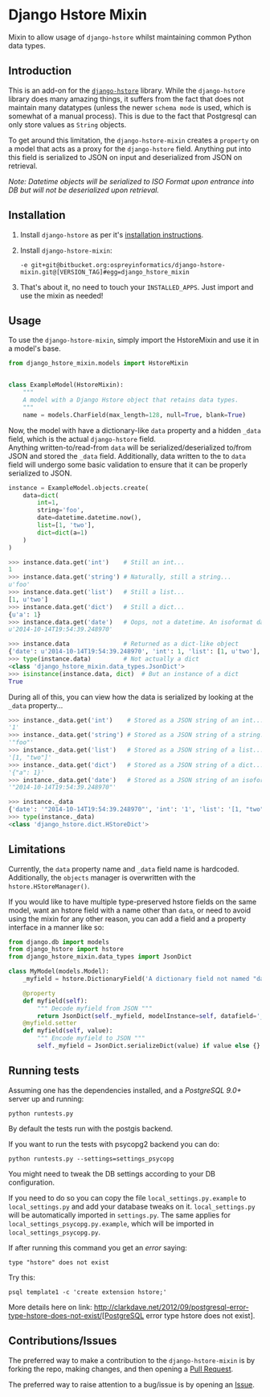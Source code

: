 # Django Hstore Mixin

Mixin to allow usage of `django-hstore` whilst maintaining common Python
data types.

## Introduction

This is an add-on for the [`django-hstore`](https://github.com/djangonauts/django-hstore) library.  While the `django-hstore`
library does many amazing things, it suffers from the fact that does not maintain many datatypes (unless the newer `schema mode`
is used, which is somewhat of a manual process).  This is due to the fact that Postgresql can only store values as `String` objects.

To get around this limitation, the `django-hstore-mixin` creates a `property` on a model that acts as a proxy for the `django-hstore`
field.  Anything put into this field is serialized to JSON on input and deserialized from JSON on retrieval.

_Note: Datetime objects will be serialized to ISO Format upon entrance
into DB but will not be deserialized upon retrieval._

## Installation

1. Install `django-hstore` as per it's [installation instructions](http://djangonauts.github.io/django-hstore/#_install).

2. Install `django-hstore-mixin`:

    `-e git+git@bitbucket.org:ospreyinformatics/django-hstore-mixin.git@[VERSION_TAG]#egg=django_hstore_mixin`

3. That's about it, no need to touch your `INSTALLED_APPS`.  Just import and use the mixin as needed!

## Usage

To use the `django-hstore-mixin`, simply import the HstoreMixin and use it in a model's base.

``` python
from django_hstore_mixin.models import HstoreMixin


class ExampleModel(HstoreMixin):
    """
    A model with a Django Hstore object that retains data types.
    """
    name = models.CharField(max_length=128, null=True, blank=True)
```

Now, the model with have a dictionary-like `data` property and a hidden `_data` field, which is the actual `django-hstore` field.  
Anything written-to/read-from `data` will be serialized/deserialized to/from JSON and stored the `_data` field.  Additionally, data written to the
to `data` field will undergo some basic validation to ensure that it can be properly serialized to JSON.

``` python
instance = ExampleModel.objects.create(
    data=dict(
        int=1,
        string='foo',
        date=datetime.datetime.now(),
        list=[1, 'two'],
        dict=dict(a=1)
    )
)

>>> instance.data.get('int')    # Still an int...
1
>>> instance.data.get('string') # Naturally, still a string...
u'foo'
>>> instance.data.get('list')   # Still a list...
[1, u'two']
>>> instance.data.get('dict')   # Still a dict...
{u'a': 1}
>>> instance.data.get('date')   # Oops, not a datetime. An isoformat datetime string...
u'2014-10-14T19:54:39.248970'

>>> instance.data               # Returned as a dict-like object
{'date': u'2014-10-14T19:54:39.248970', 'int': 1, 'list': [1, u'two'], 'string': u'foo', 'dict': {u'a': 1}}
>>> type(instance.data)         # Not actually a dict
<class 'django_hstore_mixin.data_types.JsonDict'>
>>> isinstance(instance.data, dict)  # But an instance of a dict
True
```


During all of this, you can view how the data is serialized by looking at the `_data` property...

``` python
>>> instance._data.get('int')    # Stored as a JSON string of an int...
'1'
>>> instance._data.get('string') # Stored as a JSON string of a string...
'"foo"'
>>> instance._data.get('list')   # Stored as a JSON string of a list...
'[1, "two"]'
>>> instance._data.get('dict')   # Stored as a JSON string of a dict...
'{"a": 1}'
>>> instance._data.get('date')   # Stored as a JSON string of an isoformat datetime string...
'"2014-10-14T19:54:39.248970"'

>>> instance._data
{'date': '"2014-10-14T19:54:39.248970"', 'int': '1', 'list': '[1, "two"]', 'string': '"foo"', 'dict': '{"a": 1}'}
>>> type(instance._data)
<class 'django_hstore.dict.HStoreDict'>
```

## Limitations

Currently, the `data` property name and `_data` field name is hardcoded.  Additionally, the `objects`
manager is overwritten with the `hstore.HStoreManager()`.

If you would like to have multiple type-preserved hstore fields on the
same model, want an hstore field with a name other than `data`, or need
to avoid using the mixin for any other reason, you can add a field and
a property interface in a manner like so:

``` python
from django.db import models
from django_hstore import hstore
from django_hstore_mixin.data_types import JsonDict

class MyModel(models.Model):
    _myfield = hstore.DictionaryField('A dictionary field not named "data"')  # Hidden by prepending with an underscore

    @property
    def myfield(self):
        """ Decode myfield from JSON """
        return JsonDict(self._myfield, modelInstance=self, datafield='_myfield')
    @myfield.setter
    def myfield(self, value):
        """ Encode myfield to JSON """
        self._myfield = JsonDict.serializeDict(value) if value else {}

```



## Running tests

Assuming one has the dependencies installed, and a *PostgreSQL 9.0+* server up and
running:

    python runtests.py

By default the tests run with the postgis backend.

If you want to run the tests with psycopg2 backend you can do:

    python runtests.py --settings=settings_psycopg

You might need to tweak the DB settings according to your DB configuration.

If you need to do so you can copy the file `local_settings.py.example` to `local_settings.py` and add
your database tweaks on it. `local_settings.py` will be automatically imported in `settings.py`.
The same applies for `local_settings_psycopg.py.example`, which will be imported in
`local_settings_psycopg.py`.

If after running this command you get an *error* saying:

    type "hstore" does not exist

Try this:

    psql template1 -c 'create extension hstore;'

More details here on link: http://clarkdave.net/2012/09/postgresql-error-type-hstore-does-not-exist/[PostgreSQL error type hstore does not exist].

## Contributions/Issues

The preferred way to make a contribution to the `django-hstore-mixin` is by forking the repo, making changes, and then opening a [Pull Request](pull-requests).

The preferred way to raise attention to a bug/issue is by opening an [Issue](issues).
